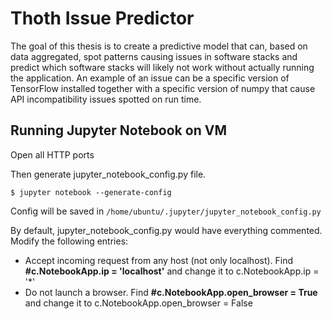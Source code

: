 # Thoth Issue Predictor

The goal of this thesis is to create a predictive model that can, based on data aggregated, spot patterns
causing issues in software stacks and predict which software stacks will likely not work without actually
running the application. An example of an issue can be a specific version of TensorFlow installed together
with a specific version of numpy that cause API incompatibility issues spotted on run time.

## Running Jupyter Notebook on VM
Open all HTTP ports

Then generate jupyter_notebook_config.py file.

`$ jupyter notebook --generate-config`

Config will be saved in `/home/ubuntu/.jupyter/jupyter_notebook_config.py`

By default, jupyter_notebook_config.py would have everything commented. Modify the following entries:

 - Accept incoming request from any host (not only localhost).
   Find **#c.NotebookApp.ip = 'localhost'** and change it to c.NotebookApp.ip = '*'
 - Do not launch a browser.
   Find **#c.NotebookApp.open_browser = True** and change it to c.NotebookApp.open_browser = False
